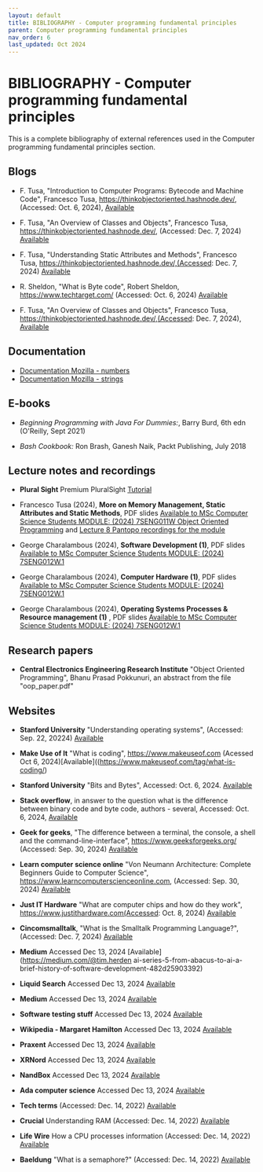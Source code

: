 ```yaml
---
layout: default
title: BIBLIOGRAPHY - Computer programming fundamental principles
parent: Computer programming fundamental principles
nav_order: 6
last_updated: Oct 2024
---
```


# BIBLIOGRAPHY - Computer programming fundamental principles 

This is a complete bibliography of external references used in the Computer programming fundamental principles section.

## Blogs

- F. Tusa, "Introduction to Computer Programs: Bytecode and Machine Code", Francesco Tusa, https://thinkobjectoriented.hashnode.dev/, (Accessed: Oct. 6, 2024), [Available](https://thinkobjectoriented.hashnode.dev/introduction-to-computer-programs-bytecode-machine-code)

- F. Tusa, "An Overview of Classes and Objects",  Francesco Tusa, https://thinkobjectoriented.hashnode.dev/, (Accessed: Dec. 7, 2024) [Available](https://thinkobjectoriented.hashnode.dev/introduction-to-the-java-language)

- F. Tusa, "Understanding Static Attributes and Methods", Francesco Tusa, https://thinkobjectoriented.hashnode.dev/,(Accessed: Dec. 7, 2024) [Available](https://thinkobjectoriented.hashnode.dev/understanding-static-attributes-and-methods)


- R. Sheldon, "What is Byte code", Robert Sheldon, https://www.techtarget.com/ (Accessed: Oct. 6, 2024) [Available](https://www.techtarget.com/whatis/definition/bytecode)


- F. Tusa, "An Overview of Classes and Objects", Francesco Tusa, https://thinkobjectoriented.hashnode.dev/,(Accessed: Dec. 7, 2024), [Available](https://thinkobjectoriented.hashnode.dev/overview-of-objects-and-classes)


## Documentation

- [Documentation Mozilla - numbers](https://developer.mozilla.org/en-US/docs/Web/JavaScript/Reference/Global_Objects/Number)
- [Documentation Mozilla - strings](https://developer.mozilla.org/en-US/docs/Web/JavaScript/Reference/Global_Objects/String)


## E-books

 - _Beginning Programming with Java For Dummies:_, Barry Burd, 6th edn (O'Reilly, Sept 2021)

- _Bash Cookbook:_ Ron Brash, Ganesh Naik, Packt Publishing, July 2018


## Lecture notes and recordings

-  __Plural Sight__ Premium PluralSight [Tutorial](https://app.pluralsight.com/library/courses/managing-jobs-processes-bash-z-shell/table-of-contents)

- Francesco Tusa (2024), __More on Memory Management, Static Attributes and Static Methods__, PDF slides  [Available to MSc Computer Science Students MODULE: (2024) 7SENG011W Object Oriented Programming](https://learning.westminster.ac.uk/ultra/courses/_98802_1/outline/file/_5052469_1) and [Lecture 8 Pantopo recordings for the module](https://westminster.cloud.panopto.eu/Panopto/Pages/Viewer.aspx?id=52932e3e-4774-4e02-ab70-b227009d73e8)

-  George Charalambous (2024), __Software Development (1)__, PDF slides [Available to MSc Computer Science Students MODULE: (2024) 7SENG012W.1](https://learning.westminster.ac.uk/ultra/courses/_98804_1/outline/file/_5365890_1)

-  George Charalambous (2024), __Computer Hardware (1)__, PDF slides [Available to MSc Computer Science Students MODULE: (2024) 7SENG012W.1](https://learning.westminster.ac.uk/ultra/courses/_98804_1/outline/file/_5377599_1)

-  George Charalambous (2024), __Operating Systems Processes & Resource management (1)__ , PDF slides [Available to MSc Computer Science Students MODULE: (2024) 7SENG012W.1](https://learning.westminster.ac.uk/ultra/courses/_98804_1/outline/file/_5377599_1)


## Research papers

-  __Central Electronics Engineering Research Institute__ "Object Oriented Programming", Bhanu Prasad Pokkunuri, an abstract from the file "oop_paper.pdf"


## Websites

-  __Stanford University__ "Understanding operating systems", (Accessed: Sep. 22, 20224) [Available](https://www.uow.edu.au/student/support-services/academic-skills/online-resources/technology-and-software/operating-systems/)


-  __Make Use of It__ "What is coding", https://www.makeuseof.com (Acessed Oct 6, 2024)[Available]((https://www.makeuseof.com/tag/what-is-coding/)

- __Stanford University__ "Bits and Bytes", Accessed: Oct. 6, 2024. [Available](https://web.stanford.edu/class/cs101/bits-bytes.html) 

-  __Stack overflow__, in answer to the question what is the difference between binary code and byte code, authors - several, Accessed: Oct. 6, 2024, [Available](https://stackoverflow.com/questions/67467615/what-is-the-difference-between-binary-code-and-byte-code)

- __Geek for geeks__, "The difference between a terminal, the console, a shell and the command-line-interface", https://www.geeksforgeeks.org/ (Accessed: Sep. 30, 2024) [Available](https://www.geeksforgeeks.org/difference-between-terminal-console-shell-and-command-line/)

-  __Learn computer science online__ "Von Neumann Architecture: Complete Beginners Guide to Computer Science", https://www.learncomputerscienceonline.com, (Accessed: Sep. 30, 2024) [Available](https://www.learncomputerscienceonline.com/von-neumann-architecture/)

- __Just IT Hardware__ "What are computer chips and how do they work", https://www.justithardware.com(Accessed: Oct. 8, 2024) [Available](https://www.justithardware.com/blog/what-are-computer-chips-and-how-do-they-work/)

- __Cincomsmalltalk__, "What is the Smalltalk Programming Language?",(Accessed: Dec. 7, 2024) [Available](https://www.cincomsmalltalk.com/main/info/quick-start/what-is-the-smalltalk-programming-language/)

- __Medium__ Accessed Dec 13, 2024 [Available](https://medium.com/@tim.herden ai-series-5-from-abacus-to-ai-a-brief-history-of-software-development-482d25903392)

-  __Liquid Search__ Accessed Dec 13, 2024 [Available](https://www.liquisearch.com/history_of_software_engineering/overview)

-  __Medium__ Accessed Dec 13, 2024 [Available](https://medium.com/@mitzijackson/history-of-software-development-from-punched-cards-to-artificial-intelligence-6dc779d1d784)

-  __Software testing stuff__ Accessed Dec 13, 2024 [Available](https://www.softwaretestingstuff.com/2007/09/brief-history-of-software-engineering.html)
 
-  __Wikipedia - Margaret Hamilton__ Accessed Dec 13, 2024 [Available](https://en.wikipedia.org/wiki/Margaret_Hamilton_software_engineer)

-  __Praxent__ Accessed Dec 13, 2024 [Available](https://praxent.com/blog/history-of-software-development-innovation)

-  __XRNord__ Accessed Dec 13, 2024 [Available](https://www.xrnord.com/post/the-history-of-software-development-from-early-days-to-modern-times)

-  __NandBox__ Accessed Dec 13, 2024 [Available](https://nandbox.com/the-history-of-software-development-over-70-years-of-innovation/)

-  __Ada computer science__ Accessed Dec 13, 2024 [Available](https://adacomputerscience.org/concepts/trans_bnf)

- __Tech terms__ (Accessed: Dec. 14, 2022) [Available](https://techterms.com/definition/gigahertz)

-  __Crucial__ Understanding RAM (Accessed: Dec. 14, 2022) [Available](https://www.crucial.com/articles/about-memory/support-what-does-computer-memory-do) 

-  __Life Wire__ How a CPU processes information (Accessed: Dec. 14, 2022) [Available](https://www.lifewire.com/what-is-a-cpu-2618150)

-  __Baeldung__ "What is a semaphore?" (Accessed: Dec. 14, 2022) [Available](https://www.baeldung.com/cs/semaphore)
